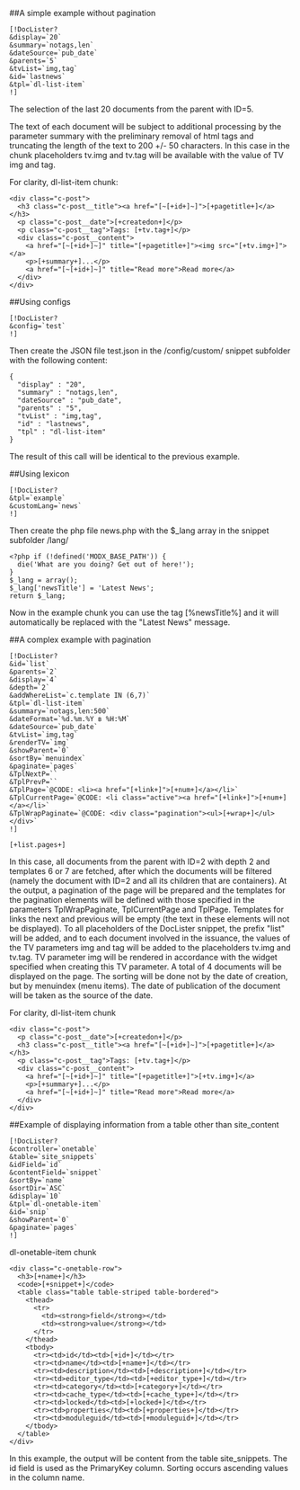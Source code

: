 ##A simple example without pagination

```
[!DocLister? 
&display=`20` 
&summary=`notags,len` 
&dateSource=`pub_date` 
&parents=`5` 
&tvList=`img,tag` 
&id=`lastnews` 
&tpl=`dl-list-item`
!]
```

The selection of the last 20 documents from the parent with ID=5. 

The text of each document will be subject to additional processing by the parameter summary with the preliminary removal of html tags and truncating the length of the text to 200 +/- 50 characters. In this case in the chunk placeholders tv.img and tv.tag will be available with the value of TV img and tag.

For clarity, dl-list-item chunk:

```
<div class="c-post">
  <h3 class="c-post__title"><a href="[~[+id+]~]">[+pagetitle+]</a></h3>
  <p class="c-post__date">[+createdon+]</p>
  <p class="c-post__tag">Tags: [+tv.tag+]</p>
  <div class="c-post__content">
    <a href="[~[+id+]~]" title="[+pagetitle+]"><img src="[+tv.img+]"></a>
    <p>[+summary+]...</p>
    <a href="[~[+id+]~]" title="Read more">Read more</a> 
  </div>
</div>
```

##Using configs

```
[!DocLister? 
&config=`test`
!]
```

Then create the JSON file test.json in the /config/custom/ snippet subfolder with the following content:

```
{
  "display" : "20",
  "summary" : "notags,len", 
  "dateSource" : "pub_date",
  "parents" : "5",
  "tvList" : "img,tag",
  "id" : "lastnews",
  "tpl" : "dl-list-item"
}
```

The result of this call will be identical to the previous example.

##Using lexicon

```
[!DocLister?
&tpl=`example` 
&customLang=`news`
!]
```

Then create the php file news.php with the $_lang array in the snippet subfolder /lang/

```
<?php if (!defined('MODX_BASE_PATH')) {
  die('What are you doing? Get out of here!');
}
$_lang = array();
$_lang['newsTitle'] = 'Latest News';
return $_lang;
```

Now in the example chunk you can use the tag [%newsTitle%] and it will automatically be replaced with the "Latest News" message.

##A complex example with pagination

```
[!DocLister? 
&id=`list` 
&parents=`2` 
&display=`4` 
&depth=`2` 
&addWhereList=`c.template IN (6,7)` 
&tpl=`dl-list-item` 
&summary=`notags,len:500` 
&dateFormat=`%d.%m.%Y в %H:%M` 
&dateSource=`pub_date` 
&tvList=`img,tag` 
&renderTV=`img` 
&showParent=`0` 
&sortBy=`menuindex` 
&paginate=`pages` 
&TplNextP=`` 
&TplPrevP=`` 
&TplPage=`@CODE: <li><a href="[+link+]">[+num+]</a></li>` 
&TplCurrentPage=`@CODE: <li class="active"><a href="[+link+]">[+num+]</a></li>` 
&TplWrapPaginate=`@CODE: <div class="pagination"><ul>[+wrap+]</ul></div>`
!]

[+list.pages+]
```

In this case, all documents from the parent with ID=2 with depth 2 and templates 6 or 7 are fetched, after which the documents will be filtered (namely the document with ID=2 and all its children that are containers). At the output, a pagination of the page will be prepared and the templates for the pagination elements will be defined with those specified in the parameters TplWrapPaginate, TplCurrentPage and TplPage. Templates for links the next and previous will be empty (the text in these elements will not be displayed). To all placeholders of the DocLister snippet, the prefix "list" will be added, and to each document involved in the issuance, the values of the TV parameters img and tag will be added to the placeholders tv.img and tv.tag. TV parameter img will be rendered in accordance with the widget specified when creating this TV parameter. A total of 4 documents will be displayed on the page. The sorting will be done not by the date of creation, but by menuindex (menu items). The date of publication of the document will be taken as the source of the date.

For clarity, dl-list-item chunk

```
<div class="c-post">
  <p class="c-post__date">[+createdon+]</p>
  <h3 class="c-post__title"><a href="[~[+id+]~]">[+pagetitle+]</a></h3>
  <p class="c-post__tag">Tags: [+tv.tag+]</p>
  <div class="c-post__content">
    <a href="[~[+id+]~]" title="[+pagetitle+]">[+tv.img+]</a>
    <p>[+summary+]...</p>
    <a href="[~[+id+]~]" title="Read more">Read more</a> 
  </div>
</div>
```

##Example of displaying information from a table other than site_content

```
[!DocLister? 
&controller=`onetable` 
&table=`site_snippets` 
&idField=`id` 
&contentField=`snippet` 
&sortBy=`name` 
&sortDir=`ASC` 
&display=`10` 
&tpl=`dl-onetable-item` 
&id=`snip` 
&showParent=`0` 
&paginate=`pages`
!]
```

dl-onetable-item chunk

```
<div class="c-onetable-row">
  <h3>[+name+]</h3>
  <code>[+snippet+]</code>
  <table class="table table-striped table-bordered">
    <thead>
      <tr>
        <td><strong>field</strong></td>
        <td><strong>value</strong></td>
      </tr>
    </thead>
    <tbody>
      <tr><td>id</td><td>[+id+]</td></tr>
      <tr><td>name</td><td>[+name+]</td></tr>
      <tr><td>description</td><td>[+description+]</td></tr>
      <tr><td>editor_type</td><td>[+editor_type+]</td></tr>
      <tr><td>category</td><td>[+category+]</td></tr>
      <tr><td>cache_type</td><td>[+cache_type+]</td></tr>
      <tr><td>locked</td><td>[+locked+]</td></tr>
      <tr><td>properties</td><td>[+properties+]</td></tr>
      <tr><td>moduleguid</td><td>[+moduleguid+]</td></tr>
    </tbody>
  </table>
</div>
```

In this example, the output will be content from the table site_snippets. The id field is used as the PrimaryKey column. Sorting occurs ascending values in the column name.
